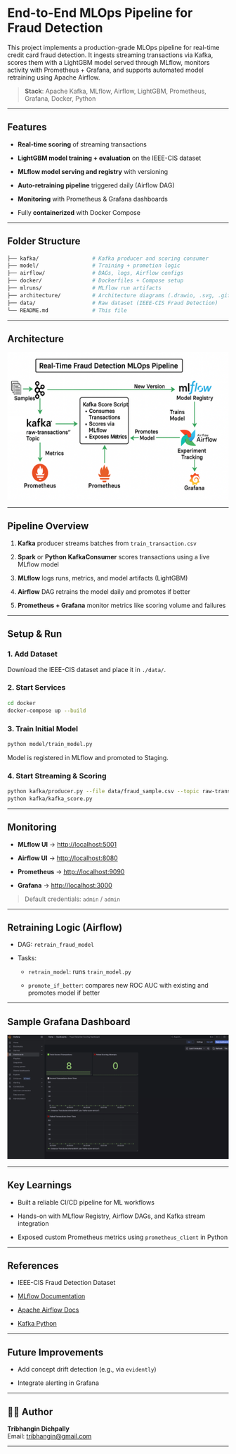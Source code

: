 End-to-End MLOps Pipeline for Fraud Detection
=================================================

This project implements a production-grade MLOps pipeline for real-time credit card fraud detection. It ingests streaming transactions via Kafka, scores them with a LightGBM model served through MLflow, monitors activity with Prometheus + Grafana, and supports automated model retraining using Apache Airflow.

>  **Stack**: Apache Kafka, MLflow, Airflow, LightGBM, Prometheus, Grafana, Docker, Python

* * *

 Features
-----------

* **Real-time scoring** of streaming transactions
    
*  **LightGBM model training + evaluation** on the IEEE-CIS dataset
    
*  **MLflow model serving and registry** with versioning
    
*  **Auto-retraining pipeline** triggered daily (Airflow DAG)
    
*  **Monitoring** with Prometheus & Grafana dashboards
    
*  Fully **containerized** with Docker Compose
    

* * *

 Folder Structure
-------------------

```bash
├── kafka/                 # Kafka producer and scoring consumer
├── model/                 # Training + promotion logic
├── airflow/               # DAGs, logs, Airflow configs
├── docker/                # Dockerfiles + Compose setup
├── mlruns/                # MLflow run artifacts
├── architecture/          # Architecture diagrams (.drawio, .svg, .gif)
├── data/                  # Raw dataset (IEEE-CIS Fraud Detection)
└── README.md              # This file
```

* * *

 Architecture
----------------

![Architecture](demo/FinalArchitecture.png)

* * *

Pipeline Overview
--------------------

1. **Kafka** producer streams batches from `train_transaction.csv`
    
2. **Spark** or **Python KafkaConsumer** scores transactions using a live MLflow model
    
3. **MLflow** logs runs, metrics, and model artifacts (LightGBM)
    
4. **Airflow** DAG retrains the model daily and promotes if better
    
5. **Prometheus + Grafana** monitor metrics like scoring volume and failures
    

* * *

Setup & Run
--------------

### 1. Add Dataset

Download the IEEE-CIS dataset and place it in `./data/`.

### 2. Start Services

```bash
cd docker
docker-compose up --build
```

### 3. Train Initial Model

```bash
python model/train_model.py
```

Model is registered in MLflow and promoted to Staging.

### 4. Start Streaming & Scoring

```bash
python kafka/producer.py --file data/fraud_sample.csv --topic raw-transactions
python kafka/kafka_score.py
```

* * *

Monitoring
-------------

* **MLflow UI** → [http://localhost:5001](http://localhost:5001)
    
* **Airflow UI** → [http://localhost:8080](http://localhost:8080)
    
* **Prometheus** → [http://localhost:9090](http://localhost:9090)
    
* **Grafana** → [http://localhost:3000](http://localhost:3000)
    

> Default credentials: `admin` / `admin`

* * *

Retraining Logic (Airflow)
-----------------------------

* DAG: `retrain_fraud_model`
    
* Tasks:
    
    * `retrain_model`: runs `train_model.py`
        
    * `promote_if_better`: compares new ROC AUC with existing and promotes model if better
        

* * *

 Sample Grafana Dashboard
---------------------------
![Architecture](demo/GrafanaDashboard.png)

* * *

 Key Learnings
----------------

* Built a reliable CI/CD pipeline for ML workflows
    
* Hands-on with MLflow Registry, Airflow DAGs, and Kafka stream integration
    
* Exposed custom Prometheus metrics using `prometheus_client` in Python
    

* * *

 References
-------------

* IEEE-CIS Fraud Detection Dataset
    
* [MLflow Documentation](https://mlflow.org/)
    
* [Apache Airflow Docs](https://airflow.apache.org/)
    
* [Kafka Python](https://kafka-python.readthedocs.io/)
    

* * *

 Future Improvements
---------------------

* Add concept drift detection (e.g., via `evidently`)
    
* Integrate alerting in Grafana
    

    

    

* * *

👨‍💻 Author
------------

**Tribhangin Dichpally**  
Email: tribhangin@gmail.com  


* * *
